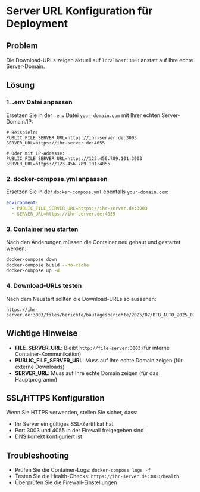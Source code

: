 # Server URL Konfiguration für Deployment

## Problem
Die Download-URLs zeigen aktuell auf `localhost:3003` anstatt auf Ihre echte Server-Domain.

## Lösung

### 1. .env Datei anpassen
Ersetzen Sie in der `.env` Datei `your-domain.com` mit Ihrer echten Server-Domain/IP:

```env
# Beispiele:
PUBLIC_FILE_SERVER_URL=https://ihr-server.de:3003
SERVER_URL=https://ihr-server.de:4055

# Oder mit IP-Adresse:
PUBLIC_FILE_SERVER_URL=https://123.456.789.101:3003
SERVER_URL=https://123.456.789.101:4055
```

### 2. docker-compose.yml anpassen
Ersetzen Sie in der `docker-compose.yml` ebenfalls `your-domain.com`:

```yaml
environment:
  - PUBLIC_FILE_SERVER_URL=https://ihr-server.de:3003
  - SERVER_URL=https://ihr-server.de:4055
```

### 3. Container neu starten
Nach den Änderungen müssen die Container neu gebaut und gestartet werden:

```bash
docker-compose down
docker-compose build --no-cache
docker-compose up -d
```

### 4. Download-URLs testen
Nach dem Neustart sollten die Download-URLs so aussehen:
```
https://ihr-server.de:3003/files/berichte/bautagesberichte/2025/07/BTB_AUTO_2025_07_14_09_27_48_BTB_BYS_2025_07_15_001.docx
```

## Wichtige Hinweise

- **FILE_SERVER_URL**: Bleibt `http://file-server:3003` (für interne Container-Kommunikation)
- **PUBLIC_FILE_SERVER_URL**: Muss auf Ihre echte Domain zeigen (für externe Downloads)
- **SERVER_URL**: Muss auf Ihre echte Domain zeigen (für das Hauptprogramm)

## SSL/HTTPS Konfiguration
Wenn Sie HTTPS verwenden, stellen Sie sicher, dass:
- Ihr Server ein gültiges SSL-Zertifikat hat
- Port 3003 und 4055 in der Firewall freigegeben sind
- DNS korrekt konfiguriert ist

## Troubleshooting
- Prüfen Sie die Container-Logs: `docker-compose logs -f`
- Testen Sie die Health-Checks: `https://ihr-server.de:3003/health`
- Überprüfen Sie die Firewall-Einstellungen
